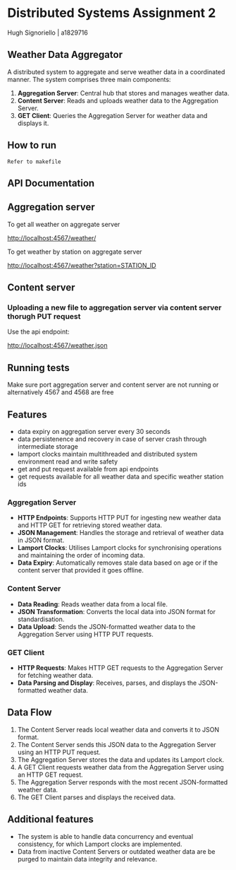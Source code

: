 # Distributed Systems Assignment 2

Hugh Signoriello | a1829716

## Weather Data Aggregator

A distributed system to aggregate and serve weather data in a coordinated manner. The system comprises three main components:

1. **Aggregation Server**: Central hub that stores and manages weather data.
2. **Content Server**: Reads and uploads weather data to the Aggregation Server.
3. **GET Client**: Queries the Aggregation Server for weather data and displays it.

## How to run

`Refer to makefile`

## API Documentation

## Aggregation server

To get all weather on aggregate server

<http://localhost:4567/weather/>

To get weather by station on aggregate server

<http://localhost:4567/weather?station=STATION_ID>

## Content server

### Uploading a new file to aggregation server via content server thorugh PUT request

Use the api endpoint:

<http://localhost:4567/weather.json>

## Running tests

Make sure port aggregation server and content server are not running or alternatively 4567 and 4568 are free

## Features

- data expiry on aggregation server every 30 seconds
- data persistenence and recovery in case of server crash through intermediate storage
- lamport clocks maintain multithreaded and distributed system environment read and write safety
- get and put request available from api endpoints
- get requests available for all weather data and specific weather station ids

### Aggregation Server

- **HTTP Endpoints**: Supports HTTP PUT for ingesting new weather data and HTTP GET for retrieving stored weather data.
- **JSON Management**: Handles the storage and retrieval of weather data in JSON format.
- **Lamport Clocks**: Utilises Lamport clocks for synchronising operations and maintaining the order of incoming data.
- **Data Expiry**: Automatically removes stale data based on age or if the content server that provided it goes offline.

### Content Server

- **Data Reading**: Reads weather data from a local file.
- **JSON Transformation**: Converts the local data into JSON format for standardisation.
- **Data Upload**: Sends the JSON-formatted weather data to the Aggregation Server using HTTP PUT requests.

### GET Client

- **HTTP Requests**: Makes HTTP GET requests to the Aggregation Server for fetching weather data.
- **Data Parsing and Display**: Receives, parses, and displays the JSON-formatted weather data.

## Data Flow

1. The Content Server reads local weather data and converts it to JSON format.
2. The Content Server sends this JSON data to the Aggregation Server using an HTTP PUT request.
3. The Aggregation Server stores the data and updates its Lamport clock.
4. A GET Client requests weather data from the Aggregation Server using an HTTP GET request.
5. The Aggregation Server responds with the most recent JSON-formatted weather data.
6. The GET Client parses and displays the received data.

## Additional features

- The system is able to handle data concurrency and eventual consistency, for which Lamport clocks are implemented.
- Data from inactive Content Servers or outdated weather data are be purged to maintain data integrity and relevance.
